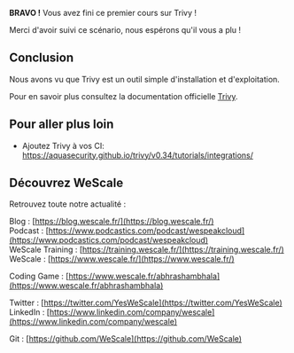 **BRAVO !** Vous avez fini ce premier cours sur Trivy !

Merci d'avoir suivi ce scénario, nous espérons qu'il vous a plu !

## Conclusion

Nous avons vu que Trivy est un outil simple d'installation et d'exploitation.

Pour en savoir plus consultez la documentation officielle [Trivy](https://aquasecurity.github.io/trivy).

## Pour aller plus loin

- Ajoutez Trivy à vos CI: https://aquasecurity.github.io/trivy/v0.34/tutorials/integrations/

## Découvrez WeScale
Retrouvez toute notre actualité :

Blog : [https://blog.wescale.fr/](https://blog.wescale.fr/)  
Podcast : [https://www.podcastics.com/podcast/wespeakcloud](https://www.podcastics.com/podcast/wespeakcloud)  
WeScale Training : [https://training.wescale.fr/](https://training.wescale.fr/)  
WeScale : [https://www.wescale.fr/](https://www.wescale.fr/)  

Coding Game : [https://www.wescale.fr/abhrashambhala](https://www.wescale.fr/abhrashambhala)  

Twitter : [https://twitter.com/YesWeScale](https://twitter.com/YesWeScale)  
LinkedIn : [https://www.linkedin.com/company/wescale](https://www.linkedin.com/company/wescale)  

Git : [https://github.com/WeScale](https://github.com/WeScale)  

